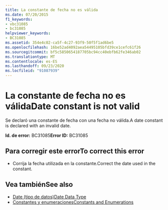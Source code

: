 ```yaml
---
title: La constante de fecha no es válida
ms.date: 07/20/2015
f1_keywords:
- vbc31085
- bc31085
helpviewer_keywords:
- BC31085
ms.assetid: 354e4c02-ca5f-4c27-93f9-50f5f1ad6be5
ms.openlocfilehash: 16be52ad4092aea54495105bfd39ce1cefc61f26
ms.sourcegitcommit: bf5c5850654187705bc94cc40ebfb62fe346ab02
ms.translationtype: MT
ms.contentlocale: es-ES
ms.lasthandoff: 09/23/2020
ms.locfileid: "91087939"
---
```

# <a name="date-constant-is-not-valid"></a><span data-ttu-id="a5d19-102">La constante de fecha no es válida</span><span class="sxs-lookup"><span data-stu-id="a5d19-102">Date constant is not valid</span></span>

<span data-ttu-id="a5d19-103">Se declaró una constante de fecha con una fecha no válida.</span><span class="sxs-lookup"><span data-stu-id="a5d19-103">A date constant is declared with an invalid date.</span></span>  
  
 <span data-ttu-id="a5d19-104">**Id. de error:** BC31085</span><span class="sxs-lookup"><span data-stu-id="a5d19-104">**Error ID:** BC31085</span></span>  
  
## <a name="to-correct-this-error"></a><span data-ttu-id="a5d19-105">Para corregir este error</span><span class="sxs-lookup"><span data-stu-id="a5d19-105">To correct this error</span></span>  
  
- <span data-ttu-id="a5d19-106">Corrija la fecha utilizada en la constante.</span><span class="sxs-lookup"><span data-stu-id="a5d19-106">Correct the date used in the constant.</span></span>  
  
## <a name="see-also"></a><span data-ttu-id="a5d19-107">Vea también</span><span class="sxs-lookup"><span data-stu-id="a5d19-107">See also</span></span>

- [<span data-ttu-id="a5d19-108">Date (tipo de datos)</span><span class="sxs-lookup"><span data-stu-id="a5d19-108">Date Data Type</span></span>](../language-reference/data-types/date-data-type.md)
- [<span data-ttu-id="a5d19-109">Constantes y enumeraciones</span><span class="sxs-lookup"><span data-stu-id="a5d19-109">Constants and Enumerations</span></span>](../language-reference/constants-and-enumerations.md)

